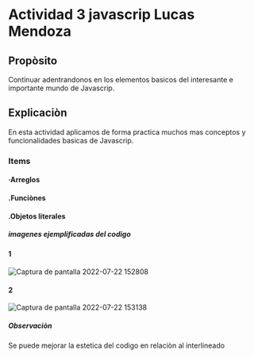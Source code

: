 # Actividad 3 javascrip Lucas Mendoza

## Propòsito
Continuar adentrandonos en los elementos basicos del interesante e importante mundo de Javascrip.


## Explicaciòn
En esta actividad aplicamos de forma practica muchos mas conceptos y funcionalidades basicas de Javascrip.

### Items
#### ·Arreglos
#### .Funciònes
#### .Objetos literales


##### imagenes ejemplificadas del codigo

#### 1
![Captura de pantalla 2022-07-22 152808](https://user-images.githubusercontent.com/105325882/180554408-f2b496ed-6ac7-43b9-874c-81d0cfca407a.png)

#### 2
![Captura de pantalla 2022-07-22 153138](https://user-images.githubusercontent.com/105325882/180558171-74600132-5cc2-4282-a34f-f9645a778279.png)

##### Observaciòn
Se puede mejorar la estetica del codigo en relaciòn al interlineado
